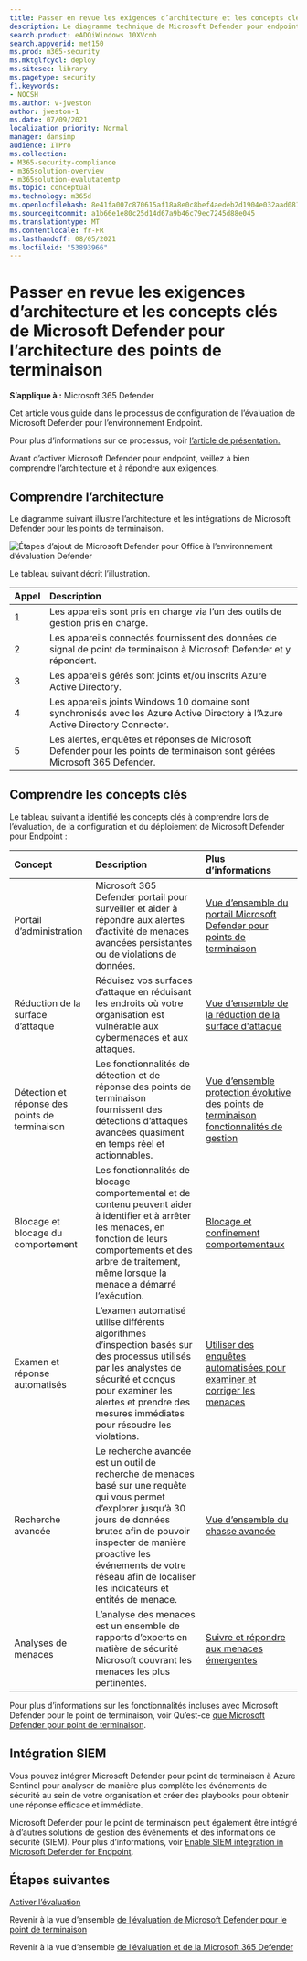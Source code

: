```yaml
---
title: Passer en revue les exigences d’architecture et les concepts clés de Microsoft Defender pour l’architecture des points de terminaison
description: Le diagramme technique de Microsoft Defender pour endpoint dans Microsoft 365 Defender vous aidera à comprendre l’identité dans Microsoft 365 avant de créer votre laboratoire d’évaluation ou votre environnement pilote.
search.product: eADQiWindows 10XVcnh
search.appverid: met150
ms.prod: m365-security
ms.mktglfcycl: deploy
ms.sitesec: library
ms.pagetype: security
f1.keywords:
- NOCSH
ms.author: v-jweston
author: jweston-1
ms.date: 07/09/2021
localization_priority: Normal
manager: dansimp
audience: ITPro
ms.collection:
- M365-security-compliance
- m365solution-overview
- m365solution-evalutatemtp
ms.topic: conceptual
ms.technology: m365d
ms.openlocfilehash: 8e41fa007c870615af18a8e0c8bef4aedeb2d1904e032aad08195f133a61701f
ms.sourcegitcommit: a1b66e1e80c25d14d67a9b46c79ec7245d88e045
ms.translationtype: MT
ms.contentlocale: fr-FR
ms.lasthandoff: 08/05/2021
ms.locfileid: "53893966"
---
```

# <a name="review-microsoft-defender-for-endpoint-architecture-requirements-and-key-concepts"></a>Passer en revue les exigences d’architecture et les concepts clés de Microsoft Defender pour l’architecture des points de terminaison

**S’applique à :** Microsoft 365 Defender

Cet article vous guide dans le processus de configuration de l’évaluation de Microsoft Defender pour l’environnement Endpoint.

Pour plus d’informations sur ce processus, voir [l’article de présentation.](eval-defender-endpoint-overview.md)

Avant d’activer Microsoft Defender pour endpoint, veillez à bien comprendre l’architecture et à répondre aux exigences.

## <a name="understand-the-architecture"></a>Comprendre l’architecture

Le diagramme suivant illustre l’architecture et les intégrations de Microsoft Defender pour les points de terminaison. 

![Étapes d’ajout de Microsoft Defender pour Office à l’environnement d’évaluation Defender](../../media/defender/m365-defender-endpoint-architecture.png)

Le tableau suivant décrit l’illustration.

Appel | Description
:---|:---|
1 | Les appareils sont pris en charge via l’un des outils de gestion pris en charge. 
2 | Les appareils connectés fournissent des données de signal de point de terminaison à Microsoft Defender et y répondent.
3 | Les appareils gérés sont joints et/ou inscrits Azure Active Directory.
4  | Les appareils joints Windows 10 domaine sont synchronisés avec les Azure Active Directory à l’Azure Active Directory Connecter.
5  | Les alertes, enquêtes et réponses de Microsoft Defender pour les points de terminaison sont gérées Microsoft 365 Defender.

## <a name="understand-key-concepts"></a>Comprendre les concepts clés

Le tableau suivant a identifié les concepts clés à comprendre lors de l’évaluation, de la configuration et du déploiement de Microsoft Defender pour Endpoint : 

Concept | Description | Plus d’informations
:---|:---|:---|
Portail d’administration | Microsoft 365 Defender portail pour surveiller et aider à répondre aux alertes d’activité de menaces avancées persistantes ou de violations de données. | [Vue d’ensemble du portail Microsoft Defender pour points de terminaison](/defender-endpoint/portal-overview)
Réduction de la surface d’attaque | Réduisez vos surfaces d’attaque en réduisant les endroits où votre organisation est vulnérable aux cybermenaces et aux attaques. | [Vue d’ensemble de la réduction de la surface d'attaque](/defender-endpoint/overview-attack-surface-reduction)
Détection et réponse des points de terminaison | Les fonctionnalités de détection et de réponse des points de terminaison fournissent des détections d’attaques avancées quasiment en temps réel et actionnables. | [Vue d’ensemble protection évolutive des points de terminaison fonctionnalités de gestion](/defender-endpoint/overview-endpoint-detection-response)
Blocage et blocage du comportement | Les fonctionnalités de blocage comportemental et de contenu peuvent aider à identifier et à arrêter les menaces, en fonction de leurs comportements et des arbre de traitement, même lorsque la menace a démarré l’exécution. | [Blocage et confinement comportementaux](/defender-endpoint/behavioral-blocking-containment)
Examen et réponse automatisés | L’examen automatisé utilise différents algorithmes d’inspection basés sur des processus utilisés par les analystes de sécurité et conçus pour examiner les alertes et prendre des mesures immédiates pour résoudre les violations. | [Utiliser des enquêtes automatisées pour examiner et corriger les menaces](/defender-endpoint/automated-investigations)
Recherche avancée | Le recherche avancée est un outil de recherche de menaces basé sur une requête qui vous permet d’explorer jusqu’à 30 jours de données brutes afin de pouvoir inspecter de manière proactive les événements de votre réseau afin de localiser les indicateurs et entités de menace. | [Vue d’ensemble du chasse avancée](/defender-endpoint/advanced-hunting-overview)
Analyses de menaces | L’analyse des menaces est un ensemble de rapports d’experts en matière de sécurité Microsoft couvrant les menaces les plus pertinentes. | [Suivre et répondre aux menaces émergentes](/defender-endpoint/threat-analytics)


Pour plus d’informations sur les fonctionnalités incluses avec Microsoft Defender pour le point de terminaison, voir Qu’est-ce [que Microsoft Defender pour point de terminaison](/defender-endpoint/microsoft-defender-endpoint).

## <a name="siem-integration"></a>Intégration SIEM

Vous pouvez intégrer Microsoft Defender pour point de terminaison à Azure Sentinel pour analyser de manière plus complète les événements de sécurité au sein de votre organisation et créer des playbooks pour obtenir une réponse efficace et immédiate. 

Microsoft Defender pour le point de terminaison peut également être intégré à d’autres solutions de gestion des événements et des informations de sécurité (SIEM). Pour plus d’informations, voir [Enable SIEM integration in Microsoft Defender for Endpoint](/defender-endpoint/enable-siem-integration).


## <a name="next-steps"></a>Étapes suivantes
[Activer l’évaluation](eval-defender-endpoint-enable-eval.md)

Revenir à la vue d’ensemble [de l’évaluation de Microsoft Defender pour le point de terminaison](eval-defender-endpoint-overview.md)

Revenir à la vue d’ensemble [de l’évaluation et de la Microsoft 365 Defender](eval-overview.md)